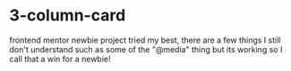 # 3-column-card
frontend mentor newbie project
tried my best, there are a few things I still don't understand such as some of the "@media" thing but its working so I call that a win for a newbie!
